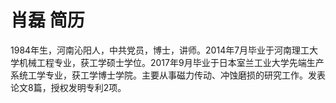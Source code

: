 # 肖磊 简历
1984年生，河南沁阳人，中共党员，博士，讲师。2014年7月毕业于河南理工大学机械工程专业，获工学硕士学位。2017年9月毕业于日本室兰工业大学先端生产系统工学专业，获工学博士学院。主要从事磁力传动、冲蚀磨损的研究工作。发表论文8篇，授权发明专利2项。
